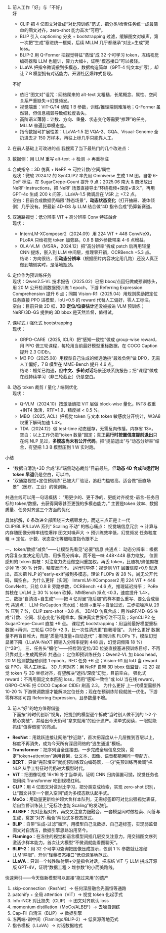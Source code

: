 
1. 前人工作「好」与「不好」  
   好  
   - CLIP 把 4 亿图文对做成“对比预训练”范式，把分类/检索任务统一成最简单的图文对齐，zero-shot 能力首次“可用”。  
   - BLIP 引入 captioning 分支 + bootstrapping 过滤，缓解图文对噪声，第一次把“生成”塞进统一框架，后续 MLLM 几乎都继承“对比+生成”双 loss。  
   - BLIP-2 用 Q-Former 把视觉特征“蒸馏”成 32 个可学习 token，冻结视觉编码器和 LLM 也能训，算力大幅↓，证明“模态接口”可以极轻。  
   - LLaVA 把指令微调搬到多模态，数据构造简单（GPT-4 纯文本扩写），却让 7 B 模型拥有对话能力，开源社区爆炸式复现。  

   不好  
   - 依旧“图文对”诅咒：网络爬来的 alt-text 太粗糙，长尾概念、属性、空间关系严重缺失→幻觉频发。  
   - 视觉端重：ViT-G/14 动辄 1 B 参数，训练/推理端侧难落地；Q-Former 虽然轻，但信息瓶颈导致细粒度丢失。  
   - 高阶语义薄弱：计数、方向、重叠、状态变化等需要“推理”的任务，MLLM 普遍比单模态差。  
   - 指令数据可扩展性差：LLaVA-1.5 把 VQA-2、GQA、Visual-Genome 全扔进去才 150 万样本，再往上标几乎只能靠人工。  

2. 在前人基础上可改进的点
我搜索了当下最热门的几个改进点：
1. 数据侧：用 LLM 重写 alt-text → 检测 → 再重标注  
2. 合成指令：3D 仿真 + NeRF → 可控计数/空间/属性  
   现状：微软 2024.12 的 SynCLIP2 率先用 Omniverse 生成 1 M 图，自带 6-DoF 标注，在 SugarCrepe-Count 提升 9 点；2025.06 南大 & 商汤放出 NeRF-Instructions，把 NeRF 场景直接导出“环绕视频+深度+语义”，再用 GPT-4o 生成 200 k 问答，LLaVA-1.5 微调后在 VSR 上 +7.2 点。  
   空白：目前合成数据仍局限“静态场景”，**动态状态变化**（打开抽屉、液体倾倒）几乎没有。把最新 4D-GS 与 LLM 结合做“4D 指令合成”仍算新赛道。
3. 双通路视觉：低分辨率 ViT + 高分辨率 Conv 特征融合  
   现状：  
   - InternLM-XComposer2（2024.09）用 224 ViT + 448 ConvNeXt，PLoRA 只给视觉 token 加旁路，0.8 B 额外参数带来 4-6 点增益。  
   - OLA-VLM（MSRA，2024.12）把“高分辨率”拆成 patch 后再用轻量 CNN 提炼，嵌入到 LLM 中间层，推理零开销，OCRBench +5.3 点。  
   结论：方向很热，但**动态分辨率**（根据图片内容决定用几路）还没人真正做到端侧实时，是落地瓶颈。
4. 定位作为预训练任务  
   现状：Qwen2.5-VL 技术报告（2025.02）已把 bbox/点回归做成预训练头，用 20 M 公开检测数据预训练 1 epoch，下游 Referring Expression Comprehension 提升 6 点；同期 Vision-R1（2025.04）用规则奖励把定位任务直接 PPO 进模型，IoU>0.5 的 reward 代替人工偏好，零人工标注。  
   空白：目前只做 2D 框，**3D 定位/位姿估计**还没被搬进 VLM 预训练；NeRF/3D-GS 提供的 3D bbox 是天然监督，值得试。
5. 课程式 / 强化式 bootstrapping  
   现状：  
   - GRPO-CARE（2025, ICLR）把“感知一致性”做成 group-wise reward，用 PPO 做三轮课程，每轮用当前最好模型重标数据，在 COCO Caption 提升 2.3 CIDEr。  
   - M3 PO（2025.08）用模型自己生成的候选池挑“最难负例”做 DPO，无需人工偏好，7 B 模型在 MME-Bench 提升 4.6 点。  
   结论：框架已跑通，但**中文、多轮对话**场景还缺系统报告；把“课程”做成在线持续学习（非三轮截止）仍是空白。
6. 动态 token 裁剪 / 量化 / 端侧优化  
   现状：  
   - Q-VLM（2024.10）按激活熵把 ViT 层做 block-wise 量化，INT8 权重+INT4 激活，RTF×1.9，精度掉 < 0.5 %。  
   - MBQ（2025, ACL）把视觉 token 与文本 token 敏感度分开统计，W3A8 权重下解码加速 1.4×。  
   - TDA（2024.12）做 test-time 动态缓存，无需反向传播，内存省 13×。  
   空白：以上工作仍把“token 数量”固定；真正**运行时按置信度提前退出**只在纯 NLP 见过，**多模态尚未有公开代码**。把“提前退出”与“动态分辨率”结合，有望把 1.3 B 模型压到 1 W 实时跑。

小结  
- “数据自清洗+3D 合成”和“端侧动态裁剪”目前最热，但**动态 4D 合成**和**运行时 token 早退**仍是空白，可以冲。  
- “双通路视觉+定位预训练”已被大厂验证，追赶门槛较高，适合做“垂直场景”（医疗、工业）的微创新。

共通主线可以用一句话概括：
“用更少的、更干净的、更能对齐视觉-语言-任务目标的 token/数据，去获得同等甚至更强的多模态能力。”
主要是token 效率、数据质量、任务对齐这三个方面的优化

具体拆解，6 条改进全部围绕三大瓶颈发力，而这三点正是上一代 CLIP/BLIP/LLaVA 系列“ Scaling 不动” 的核心痛点：
视觉端信息冗余 → 计算与内存随图像分辨率线性爆炸
图文对噪声大 → 预训练效率低，幻觉频发
任务粒度粗 → 定位、计数、状态变化等细粒度指令跟不上

一、token/数据“减负”——让模型先看见“必要”信息
共通点：
动态分辨率：根据内容复杂度决定用几路、用多高分辨率，而不是一味 448×448 暴力缩放。
位置感知的 token 剪枝：对注意力先验做空间重加权，再丢 token，比随机/熵值剪枝少掉 15-30 % 计算，精度反而↑。
运行时早停：视觉侧 ViT 层置信度>0.9 就退出，首次把 NLP 的“early-exit”搬到多模态，理论 FLOPs 省 28 %，尚无公开代码，属空白。
为什么更好（实测）
InternLM-XComposer2 用 224 ViT + 448 ConvNeXt，只给 0.8 B 旁路参数，OCRBench +4.6 点，推理延迟持平；
PoRe 剪枝在 LVLM 上 30 % token 砍掉，MMBench 掉点 <0.3，速度提升 1.4×。
二、数据“自清洁+自生成”——把 4 亿对里“拖后腿”的样本要么重写、要么合成替代
共通点：
LLM-ReCaption 流水线：检测→重写→自洽过滤，三步把噪声从 29 % 压到 7 %，CLIP zero-shot +3.8 点。
3D/4D 仿真合成：用 NeRF/4D-GS 生成“计数、空间、状态变化”长尾样本，解决真实世界标注不可及；SynCLIP2 在 SugarCrepe-Count 直接 +9 点。
课程式 bootstrapping：用当前最好模型重标数据→再训，三轮后 CIDEr +2.3，比一次性清洗更“自我增强”。
为什么更好
数据量不再盲目堆大，而是“质量可度量+自动迭代”；相同训练 FLOPs 下，模型幻觉显著下降（LLaVA-NeXT 把输入分辨率提到 448 后，幻觉词频降 18 %）[^^28^]。
三、任务头“细化”——把检测/定位/3D 位姿直接塞进预训练目标，不再只靠对比+生成两把斧
共通点：
定位即预训练任务：Qwen2-VL 加 bbox head，20 M 检测数据预训练 1 epoch，REC 任务 +6 点；Vision-R1 用 IoU 当 reward 做 PPO，零人工标注。
3D 几何对齐：用 NeRF 自带 3D bbox 做监督，把 2D 视觉 token 与 3D 坐标对齐，有望解决“遮挡/深度”幻觉，目前空白。
强化式 reward：不再用固定文本匹配 loss，而用“感知一致性”或 IoU 当在线 reward，GRPO-CARE 把 COCO Caption CIDEr 刷高 2.3。
为什么更好
上一代模型需额外 10-20 % 下游微调数据才能解决定位任务；现在在预训练阶段就统一优化，下游零样本即可跑 Referring Expression，且参数量不增。

3. 前人“好”的地方值得借鉴  
下面按“跨时代创新”视角，把提到的模型逐个拆成“当时别人做不到的 1-2 个核心突破”，并给出今天仍可“拿来就用”的设计遗产。清单式阅读，一眼就能抓住“值得借鉴”的亮点。

- **ResNet**：用跳跃连接让网络“抄近路”，首次把深度从十几层推到百层以上，梯度不再消失，成为今天所有深层网络的“逃生通道”模板。  
- **Transformer**：把序列当全连接图，一步完成全局信息交换，奠定“token+attention”通用骨架，让文本、图像、语音都能用同一套配方。  
- **BERT**：只做“完形填空”就能预训练双向编码器，一句“先预训练再微调”把 NLP 从手工特征时代扔进大模型时代。  
- **ViT**：把图像切成 16×16 补丁当单词，证明 CNN 归纳偏置可抛，视觉任务也能用纯 Transformer 吃到规模红利。  
- **CLIP**：用 4 亿图文对做对比学习，把分类变成检索，实现 zero-shot 识别，让“图文共享一个嵌入空间”成为多模态默认起手式。  
- **MoCo**：用动量更新维护超大负样本队列，无需标签即可对比出强视觉表征，给自监督训练装上“无标注也能 Scaling”的发动机。  
- **ALBEF**：先对比粗对齐，再交叉注意力细融合，一套模型同时做检索、问答与生成，奠定“对齐-融合”两段式多模态范式。  
- **BLIP**：自带“生成-过滤”循环，用模型自己洗数据、自己造标签，实现弱监督图文对自清洁，数据引擎思路沿用至今。  
- **Flamingo**：在冻住的视觉和语言模型间插几层交叉注意力，用交错图文序列激活少样本能力，首次让大模型“不微调就能看图聊天”。  
- **BLIP-2**：用 32 个可学习查询把图像压成提示，仅训 1 % 参数就让冻结 LLM“睁眼”，开创“轻量模态接口”低资源落地范式。  
- **LLaVA**：只训一个线性映射层+少量指令对话，把冻结 ViT 与 LLM 拼成开源版 GPT-4V，证明“数据工程 > 堆参数”的小而美路线。

快速索引——今天做新模型可以直接“拖过来用”的遗产
1. skip-connection（ResNet）→ 任何深层融合先画恒等通路  
2. patchify + 全局 attention（ViT）→ 视觉 token 化起手式  
3. Info-NCE 对比损失（CLIP）→ 图文对齐默认 loss  
4. momentum distillation（MoCo/ALBEF）→ 去噪自训练  
5. Cap-Fil 自清洁（BLIP）→ 数据引擎  
6. 冻两端-训中间（Flamingo/BLIP-2）→ 低资源落地范式  
7. 指令模板（LLaVA）→ 对话数据格式  


